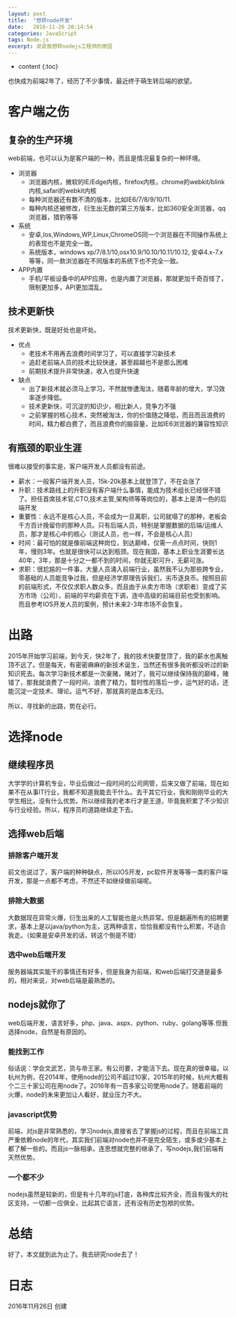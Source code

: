 ```yaml
---
layout: post
title:  "想转node开发"
date:   2016-11-26 20:14:54
categories: JavaScript
tags: Node.js
excerpt: 说说我想转nodejs工程师的原因
---
```


* content
{:toc}

也快成为前端2年了，经历了不少事情，最近终于萌生转后端的欲望。

# 客户端之伤

## 复杂的生产环境

web前端，也可以认为是客户端的一种，而且是情况最复杂的一种环境。  

- 浏览器
    - 浏览器内核，微软的IE/Edge内核，firefox内核，chrome的webkit/blink内核,safari的webkit内核
    - 每种浏览器还有数不清的版本，比如IE6/7/8/9/10/11.
    - 每种内核还被修改，衍生出无数的第三方版本，比如360安全浏览器，qq浏览器，猎豹等等
- 系统
    - 安卓,Ios,Windows,WP,Linux,ChromeOS同一个浏览器在不同操作系统上的表现也不是完全一致。
    - 系统版本，windows xp/7/8.1/10,osx10.9/10.10/10.11/10.12, 安卓4.x-7.x等等，同一款浏览器在不同版本的系统下也不完全一致。
- APP内置
    - 手机/平板设备中的APP应用，也是内置了浏览器，那就更加千奇百怪了，限制更加多，API更加混乱。

## 技术更新快

技术更新快，既是好处也是坏处。

- 优点
    - 老技术不用再去浪费时间学习了，可以直接学习新技术
    - 追赶老前端人员的技术比较快速，甚至超越也不是那么困难
    - 前期技术提升非常快速，收入也提升快速
- 缺点
    - 出了新技术就必须马上学习，不然就惨遭淘汰，随着年龄的增大，学习效率逐步降低。
    - 技术更新快，可沉淀的知识少，相比新人，竞争力不强
    - 之前掌握的核心技术，突然被淘汰，你的价值随之降低，而且而且浪费的时间，精力都白费了，而且浪费你的脑容量，比如IE6浏览器的兼容性知识


## 有瓶颈的职业生涯

很难以接受的事实是，客户端开发人员都没有前途。
- 薪水：一般客户端开发人员，15k-20k基本上就登顶了，不在会涨了
- 升职：技术路线上的升职没有客户端什么事情，能成为技术组长已经很不错了。担任首席技术官,CTO,技术主管,架构师等等岗位的，基本上是清一色的后端开发
- 重要性：永远不是核心人员，不会成为一旦离职，公司就塌了的那种，老板会千方百计挽留你的那种人员。只有后端人员，特别是掌握数据的后端/运维人员，那才是核心中的核心（测试人员，也一样，不会是核心人员）
- 时间：最可怕的就是像前端这种岗位，到达巅峰，仅需一点点时间，快则1年，慢则3年。也就是很快可以达到瓶颈。现在我国，基本上职业生涯要长达40年，3年，那是十分之一都不到的时间，你就无职可升，无薪可涨。
- 求职：很尬尴的一件事，大量人员涌入前端行业，虽然我不认为那些跨专业，零基础的人员能竞争过我，但是经济学原理告诉我们，劣币逐良币。按照目前的前端形式，不仅仅求职人数众多，而且由于从卖方市场（求职者）变成了买方市场（公司），前端的平均薪资在下调，连中高级的前端目前也受到影响。而且参考IOS开发人员的案例，预计未来2-3年市场不会恢复。

# 出路

2015年开始学习前端，到今天，快2年了，我的技术快要登顶了，我的薪水也离触顶不远了。但是每天，有密密麻麻的新技术诞生，当然还有很多我听都没听过的新知识死去。每次学习新技术都是一次豪赌，赌对了，我可以继续保持我的巅峰，赌错了，那我就浪费了一段时间，浪费了精力，暂时性的落后一步，运气好的话，还能沉淀一定技术、理论。运气不好，那就真的是血本无归。  

所以，寻找新的出路，势在必行。

# 选择node

## 继续程序员

大学学的计算机专业，毕业后做过一段时间的公司网管，后来又做了前端，现在如果不在从事IT行业，我都不知道我能去干什么。去干其它行业，我和刚刚毕业的大学生相比，没有什么优势。所以继续我的老本行才是王道，毕竟我积累了不少知识与行业经验。所以，程序员的道路继续走下去。

## 选择web后端

### 排除客户端开发

前文也说过了，客户端的种种缺点，所以IOS开发，pc软件开发等等一类的客户端开发，那是一点都不考虑，不然还不如继续做前端呢。

### 排除大数据

大数据现在异常火爆，衍生出来的人工智能也是火热异常。但是翻遍所有的招聘要求，基本上是以java/python为主，这两种语言，恰恰我都没有什么积累，不适合我走。（如果是安卓开发的话，转这个倒是不错）

### 选中web后端开发

服务器端其实能干的事情还有好多，但是我身为前端，和web后端打交道是最多的，相对来说，对web后端是最熟悉的。

## nodejs就你了

web后端开发，语言好多，php、java、aspx、python、ruby、golang等等.但我选择node，自然是有原因的。

### 能找到工作

俗话说：学会文武艺，货与帝王家。有公司要，才能活下去。现在真的很幸福，以杭州为例，在2014年，使用node的公司不超过10家，2015年的时候，杭州大概有个二三十家公司在用node了。2016年有一百多家公司使用node了。随着前端的火爆，node的未来更加让人看好，就业压力不大。

### javascript优势

前端，对js是非常熟悉的，学习nodejs,直接省去了掌握js的过程，而且在前端工具严重依赖node的年代，其实我们前端对node也并不是完全陌生，或多或少基本上都了解一些的。而且js一脉相承，连思想就完整的继承了，写nodejs,我们前端有天然优势。

### 一个都不少

nodejs虽然是较新的，但是有十几年的js打底，各种库比较齐全，而且有强大的社区支持，一切都一应俱全，比起其它语言，还有没有历史包袱的优势。


# 总结
好了，本文就到此为止了。我去研究node去了！

# 日志
2016年11月26日  创建